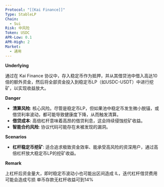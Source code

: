 ```yaml
---
Protocol: "[[Kai Finance]]"
Type: StableLP
Chain:
  - Sui
Risk: 中风险
Token: USDC
APR-Low: 0.1
APR-High: 2
Market:
  - 通用
---
```

**Underlying**

通过在 Kai Finance 协议中，存入稳定币作为抵押，并从其借贷池中借入高达10倍的额外资金，然后将全部资金投入到稳定币LP（如USDC-USDT）中进行挖矿，以实现收益放大。

**Danger**

- **清算风险**: 核心风险。尽管是稳定币LP，但如果池中稳定币发生微小脱锚，或借贷利率波动，都可能导致健康度下降，从而触发清算。
- **借贷成本**: 高倍杠杆意味着高昂的借贷利息，这会持续侵蚀挖矿收益。
- **智能合约风险**: 协议代码可能存在未被发现的漏洞。

**Scenarios**

- **杠杆稳定币挖矿**: 适合追求极致资金效率、能承受高风险的资深用户，通过高倍杠杆放大稳定币LP的挖矿收益。

**Remark**

上杠杆后资金量大，即时稳定币波动小也可能出区间造成 IL，迭代杠杆借贷费用可能会造成亏损
单币存款无杠杆收益可到14%
